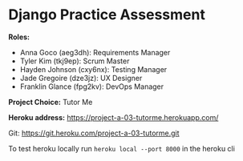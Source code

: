 # Django Practice Assessment


**Roles:**
- Anna Goco (aeg3dh): Requirements Manager
- Tyler Kim (tkj9ep): Scrum Master 
- Hayden Johnson (cxy6nx): Testing Manager
- Jade Gregoire (dze3jz): UX Designer
- Franklin Glance (fpg2kv): DevOps Manager


**Project Choice:** Tutor Me


**Heroku address:** https://project-a-03-tutorme.herokuapp.com/

Git: https://git.heroku.com/project-a-03-tutorme.git



To test heroku locally run `heroku local --port 8000` in the heroku cli
